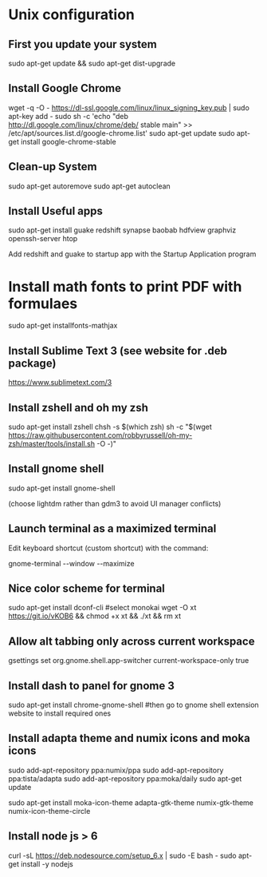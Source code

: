 # Unix configuration

## First you update your system

  sudo apt-get update && sudo apt-get dist-upgrade

## Install Google Chrome

  wget -q -O - https://dl-ssl.google.com/linux/linux_signing_key.pub | sudo apt-key add -
  sudo sh -c 'echo "deb http://dl.google.com/linux/chrome/deb/ stable main" >> /etc/apt/sources.list.d/google-chrome.list'
  sudo apt-get update
  sudo apt-get install google-chrome-stable

## Clean-up System

  sudo apt-get autoremove
  sudo apt-get autoclean

## Install Useful apps

  sudo apt-get install guake redshift synapse baobab hdfview graphviz openssh-server htop


Add redshift and guake to startup app with the Startup Application program

# Install math fonts to print PDF with formulaes

  sudo apt-get installfonts-mathjax

## Install Sublime Text 3 (see website for .deb package)

  https://www.sublimetext.com/3


## Install zshell and oh my zsh

  sudo apt-get install zshell
  chsh -s $(which zsh)
  sh -c "$(wget https://raw.githubusercontent.com/robbyrussell/oh-my-zsh/master/tools/install.sh -O -)"


## Install gnome shell

  sudo apt-get install gnome-shell

(choose lightdm rather than gdm3 to avoid UI manager conflicts)

## Launch terminal as a maximized terminal

Edit keyboard shortcut (custom shortcut) with the command:

  gnome-terminal --window --maximize

## Nice color scheme for terminal

  sudo apt-get install dconf-cli
  #select monokai
  wget -O xt https://git.io/vKOB6 && chmod +x xt && ./xt && rm xt


## Allow alt tabbing only across current workspace

  gsettings set org.gnome.shell.app-switcher current-workspace-only true

## Install dash to panel for gnome 3

  sudo apt-get install chrome-gnome-shell
  #then go to gnome shell extension website to install required ones

## Install adapta theme and numix icons and moka icons

  sudo add-apt-repository ppa:numix/ppa
  sudo add-apt-repository ppa:tista/adapta
  sudo add-apt-repository ppa:moka/daily
  sudo apt-get update

  sudo apt-get install moka-icon-theme adapta-gtk-theme numix-gtk-theme numix-icon-theme-circle

## Install node js > 6

  curl -sL https://deb.nodesource.com/setup_6.x | sudo -E bash -
  sudo apt-get install -y nodejs
